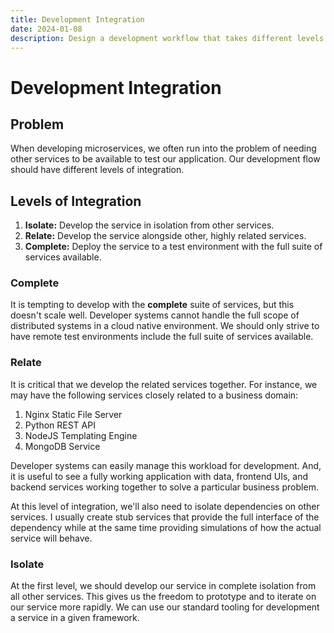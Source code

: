 ```yaml
---
title: Development Integration
date: 2024-01-08
description: Design a development workflow that takes different levels of integration into account.
---
```


# Development Integration

## Problem

When developing microservices, we often run into the problem of needing other services to be available to test our application.  Our development flow should have different levels of integration.

## Levels of Integration

1. **Isolate:** Develop the service in isolation from other services.
2. **Relate:** Develop the service alongside other, highly related services.
3. **Complete:** Deploy the service to a test environment with the full suite of services available.

### Complete

It is tempting to develop with the **complete** suite of services, but this doesn't scale well.  Developer systems cannot handle the full scope of distributed systems in a cloud native environment.  We should only strive to have remote test environments include the full suite of services available.

### Relate

It is critical that we develop the related services together.  For instance, we may have the following services closely related to a business domain:

1. Nginx Static File Server
2. Python REST API
3. NodeJS Templating Engine
4. MongoDB Service

Developer systems can easily manage this workload for development.  And, it is useful to see a fully working application with data, frontend UIs, and backend services working together to solve a particular business problem.  

At this level of integration, we'll also need to isolate dependencies on other services.  I usually create stub services that provide the full interface of the dependency while at the same time providing simulations of how the actual service will behave.

### Isolate

At the first level, we should develop our service in complete isolation from all other services.  This gives us the freedom to prototype and to iterate on our service more rapidly.  We can use our standard tooling for development a service in a given framework.
